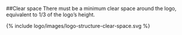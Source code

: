 ##Clear space
There must be a minimum clear space around the logo, equivalent to 1/3 of the logo’s height.

{% include logo/images/logo-structure-clear-space.svg %}